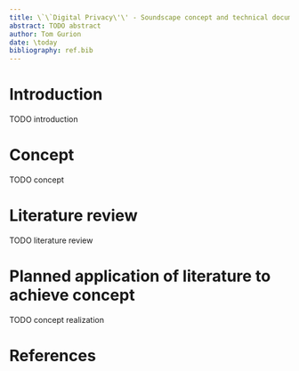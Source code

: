 ```yaml
---
title: \`\`Digital Privacy\'\' - Soundscape concept and technical document
abstract: TODO abstract
author: Tom Gurion
date: \today
bibliography: ref.bib
---
```


# Introduction

TODO introduction

# Concept

TODO concept

# Literature review

TODO literature review

# Planned application of literature to achieve concept

TODO concept realization

# References
